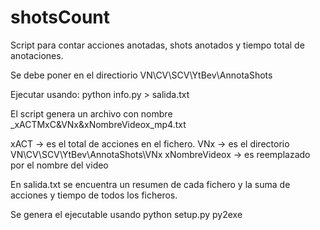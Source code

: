 # shotsCount
Script para contar acciones anotadas, shots anotados y tiempo total de anotaciones.

Se debe poner en el directiorio
VN\CV\SCV\YtBev\AnnotaShots

Ejecutar usando:
python info.py > salida.txt

El script genera un archivo con nombre
_xACTMxC&VNx&xNombreVideox_mp4.txt

xACT -> es el total de acciones en el fichero. 
VNx  -> es el directorio VN\CV\SCV\YtBev\AnnotaShots\VNx
xNombreVideox -> es reemplazado por el nombre del video

En salida.txt se encuentra un resumen de cada fichero y la suma de acciones y tiempo de todos los ficheros.

Se genera el ejecutable usando
python setup.py py2exe

